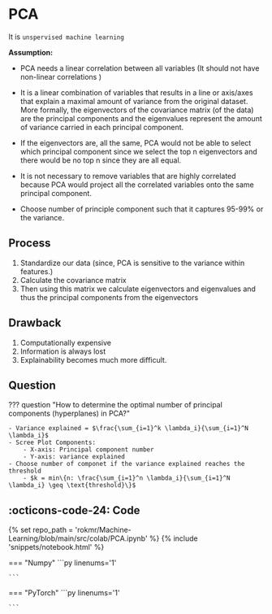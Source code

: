 # PCA 
It is `unspervised machine learning`

**Assumption:**

- PCA needs a linear correlation  between all variables  (It should not have  non-linear correlations )

- It is a linear combination of variables that results in a line or axis/axes that explain a maximal amount of variance from the original dataset. More formally, the eigenvectors of the covariance matrix (of the data) are the principal components and the eigenvalues represent the amount of variance carried in each principal component. 

- If the eigenvectors are, all the same, PCA would not be able to select which principal component since we select the top n eigenvectors and there would be no top n since they are all equal. 

- It is not necessary to remove variables that are highly correlated because PCA would project all the correlated variables onto the same principal 
component. 

- Choose number of principle component such that it captures 95-99% or the variance.

## Process
1. Standardize our data (since, PCA is sensitive to the variance within features.)
2. Calculate the covariance matrix 
3. Then using this matrix we calculate eigenvectors and eigenvalues and thus the principal components from the eigenvectors

## Drawback
1. Computationally expensive 
2. Information is always lost 
3. Explainability becomes much more difficult.

## Question

??? question "How to determine the optimal number of principal components (hyperplanes) in PCA?"

    - Variance explained = $\frac{\sum_{i=1}^k \lambda_i}{\sum_{i=1}^N \lambda_i}$ 
    - Scree Plot Components:
        - X-axis: Principal component number
        - Y-axis: variance explained
    - Choose number of componet if the variance explained reaches the threshold
        - $k = min\{n: \frac{\sum_{i=1}^n \lambda_i}{\sum_{i=1}^N \lambda_i} \geq \text{threshold}\}$

## :octicons-code-24: Code

{% set repo_path = 'rokmr/Machine-Learning/blob/main/src/colab/PCA.ipynb' %}
{% include 'snippets/notebook.html' %}

=== "Numpy"
    ```py linenums='1'

    ```
=== "PyTorch"
    ```py linenums='1'

    ```